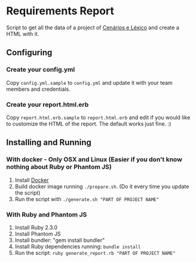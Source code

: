 # Requirements Report
Script to get all the data of a project of [Cenários e Léxico](http://transparencia.les.inf.puc-rio.br:8080)
and create a HTML with it.


## Configuring
### Create your config.yml
Copy `config.yml.sample` to `config.yml` and update it with your team members and credentials.

### Create your report.html.erb
Copy `report.html.erb.sample` to `report.html.erb` and edit if you would like to customize
the HTML of the report. The default works just fine. :)


## Installing and Running
### With docker - Only OSX and Linux (Easier if you don't know nothing about Ruby or Phantom JS)
1. Install [Docker](https://www.docker.com/)
2. Build docker image running `./prepare.sh`. (Do it every time you update the script)
3. Run the script with `./generate.sh "PART OF PROJECT NAME"`

### With Ruby and Phantom JS 
1. Install Ruby 2.3.0
2. Install Phantom JS
3. Install bundler: "gem install bundler"
4. Install Ruby dependencies running: `bundle install`
5. Run the script: `ruby generate_report.rb "PART OF PROJECT NAME"`
